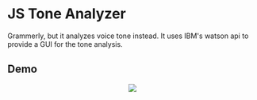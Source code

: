 # JS Tone Analyzer
Grammerly, but it analyzes voice tone instead. It uses IBM's watson api to provide a GUI for the tone analysis.

## Demo
<p align="center">
<img src="https://lh3.googleusercontent.com/mAcwB2DtNJvPDmjtdB-QKDsC8WKgJLfX5zw9Xm62Q3mviOmuqLSItqkKyzx6t1HvQL-KgIKKdTiSrOxUbVusqY14EV-q5IsBXFlB_M9dIVnlnW3Qy4obkKraNV2fW7CnONQid5iWFOcFKIF89g7kak0T9ifhj76KAOu7WG4J5hADH9M5dw7WlfvHOffnK2_lvcsoVtXnDPNE-nVT7SvH7t4HGOmE-XNpWu69wooR0v0krjtv_nvbVwKL80mISn3d-Wyyyx8qgsZ9BzcBZrOQC3FmeM1G8NszjMM9YaL0ELOQvq4ECfeFK9N8MsbM9i_ucUxkfR4xSKFhiaRRkmR6-EwPRwYY9ekqrS8ImLZTjTHs14KOOPc-6POTZ2H9wF_ByYEc-k4j-zDyPRlUQ59zX76rgJvO-opruZL3dp9VxddMAF-9ZwaelJEpo7DX4UL2mpdvhKIZxfdY1ZaW15IzWsuB-7TsGl9sJMpcDG2-AxdWyxn1wHjo3Uk6T0NY0CoWc4odAzhf13dzxEcgIIXT04NEA96tdCCRqEC7PB4rTJhv0p4YZrq795_PEB-uNVqNEsZP498S=w2880-h1500 "Demo" />
</p>
